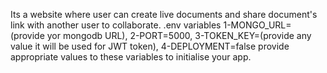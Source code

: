 Its a website where user can create live documents and share document's link with another user to collaborate.
.env variables
1-MONGO_URL=(provide yor mongodb URL),
2-PORT=5000,
3-TOKEN_KEY=(provide any value it will be used for JWT token),
4-DEPLOYMENT=false
provide appropriate values to these variables to initialise your app.
